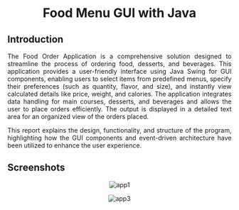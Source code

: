 <h1 align="center">Food Menu GUI with Java</h1>

## Introduction
<div align="justify">
The Food Order Application is a comprehensive solution designed to streamline the process of ordering food, desserts, and beverages. This application provides a user-friendly interface using Java Swing for GUI components, enabling users to select items from predefined menus, specify their preferences (such as quantity, flavor, and size), and instantly view calculated details like price, weight, and calories. The application integrates data handling for main courses, desserts, and beverages and allows the user to place orders efficiently. The output is displayed in a detailed text area for an organized view of the orders placed.

This report explains the design, functionality, and structure of the program, highlighting how the GUI components and event-driven architecture have been utilized to enhance the user experience.
  </div>

## Screenshots
<div align="center">
  
  ![app1](https://github.com/user-attachments/assets/cc12ea17-97e3-4981-b9ce-56ff363d2285)
  
  ![app3](https://github.com/user-attachments/assets/20525061-b664-49b2-9fae-ccaf698e9b52)
  
</div>



  
